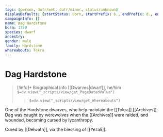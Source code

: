 ```yaml
---
tags: [person, dufr/met, dufr/minor, status/unknown]
displayDefaults: {startStatus: born, startPrefix: b., endPrefix: d., endStatus: died}
campaignInfo: []
name: Dag Hardstone
born: 1729
species: dwarf
ancestry:
gender: male
family: Hardstone
whereabouts: Tokra
---
```

# Dag Hardstone
>[!info]+ Biographical Info
> [[Dwarves|dwarf]], he/him
> `$=dv.view("_scripts/view/get_PageDatedValue")`
>> `$=dv.view("_scripts/view/get_Whereabouts")`

One of the Hardstone dwarves, who help maintain the [[Tokra]] [[Archives]]. Dag was caught by werewolves when the [[Archives]] were raided, and wounded, becoming cursed by lycanthropy. 

Cured by [[Delwath]], via the blessing of [[Yezali]]. 
